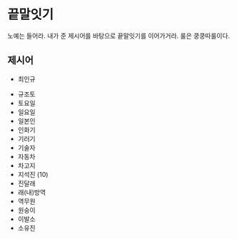 # 끝말잇기

노예는 들어라. 내가 준 제시어를 바탕으로 끝말잇기를 이어가거라. 룰은 쿵쿵따룰이다.



## 제시어

+ 최인규

* 규조토
* 토요일
* 일요일
* 일본인
* 인화기
* 기러기
* 기술자
* 자동차
* 차고지
* 지석진 (10)
* 진달래
* 래(내)방역
* 역무원
* 원숭이
* 이발소
* 소유진